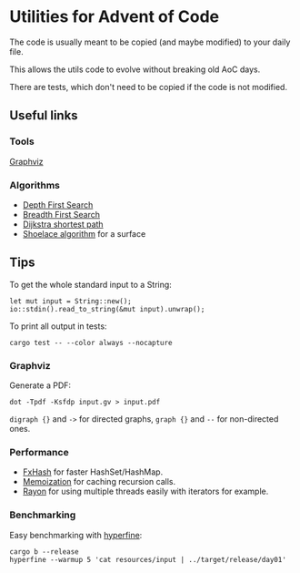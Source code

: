 # Utilities for Advent of Code

The code is usually meant to be copied (and maybe modified) to your daily file.

This allows the utils code to evolve without breaking old AoC days.

There are tests, which don't need to be copied if the code is not modified.

## Useful links

### Tools

[Graphviz](https://graphviz.org/doc/info/lang.html)

### Algorithms

- [Depth First Search](https://en.wikipedia.org/wiki/Depth-first_search)
- [Breadth First Search](https://en.wikipedia.org/wiki/Breadth-first_search)
- [Dijkstra shortest path](https://en.wikipedia.org/wiki/Dijkstra%27s_algorithm)
- [Shoelace algorithm](https://www.101computing.net/the-shoelace-algorithm) for a surface

## Tips

To get the whole standard input to a String:

    let mut input = String::new();
    io::stdin().read_to_string(&mut input).unwrap();

To print all output in tests:

    cargo test -- --color always --nocapture

### Graphviz

Generate a PDF:

    dot -Tpdf -Ksfdp input.gv > input.pdf

`digraph {}` and `->` for directed graphs, `graph {}` and `--` for non-directed ones.

### Performance

- [FxHash](https://github.com/cbreeden/fxhash) for faster HashSet/HashMap.
- [Memoization](https://en.wikipedia.org/wiki/Memoization) for caching recursion calls.
- [Rayon](https://docs.rs/rayon/latest/rayon/) for using multiple threads easily with iterators for example.

### Benchmarking

Easy benchmarking with [hyperfine](https://github.com/sharkdp/hyperfine):

    cargo b --release
    hyperfine --warmup 5 'cat resources/input | ../target/release/day01'
